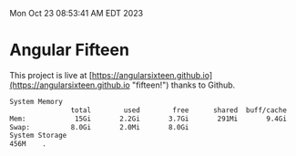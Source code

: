 Mon Oct 23 08:53:41 AM EDT 2023

# Angular Fifteen


This project is live at [https://angularsixteen.github.io](https://angularsixteen.github.io "fifteen!") thanks to Github.

```bash
System Memory
               total        used        free      shared  buff/cache   available
Mem:            15Gi       2.2Gi       3.7Gi       291Mi       9.4Gi        12Gi
Swap:          8.0Gi       2.0Mi       8.0Gi
System Storage
456M	.
```
